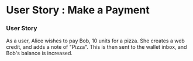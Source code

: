 # User Story : Make a Payment

### User Story

As a user, Alice wishes to pay Bob, 10 units for a pizza. She creates a web credit, and adds a note of "Pizza". This is then sent to the wallet inbox, and Bob's balance is increased.

